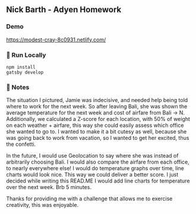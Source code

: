 ## Nick Barth - Adyen Homework

### Demo

https://modest-cray-8c0931.netlify.com/

### 🚀 Run Locally
    npm install
    gatsby develop

### 🦀 Notes
The situation I pictured, Jamie was indecisive, and needed help being told where to work for the next week.  So after leaving Bali, she was shown the average temperature for the next week and cost of airfare from Bali -> N.  Additionally, we calculated a Z-score for each location, with 50% of weight on each weather + airfare, this way she could easily assess which office she wanted to go to.  I wanted to make it a bit cutesy as well, because she was going back to work from vacation, so I wanted to get her excited, thus the confetti.

In the future, I would use Geolocation to say where she was instead of arbitrarily choosing Bali.  I would also compare the airfare from each office, to nearly everywhere else!  I would do temperature graphs over time, line charts would look nice.  This way we could deliver a better score.  I just decided while writing this READ.ME I would add line charts for temperature over the next week. Brb 5 minutes.


Thanks for providing me with a challenge that allows me to exercise creativity, this was enjoyable.



